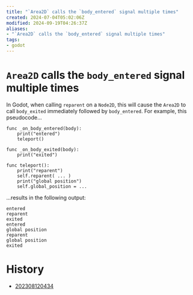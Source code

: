 ```yaml
---
title: "`Area2D` calls the `body_entered` signal multiple times"
created: 2024-07-04T05:02:06Z
modified: 2024-09-19T04:26:37Z
aliases:
- "`Area2D` calls the `body_entered` signal multiple times"
tags:
- godot
---
```


# `Area2D` calls the `body_entered` signal multiple times

In Godot, when calling `reparent` on a `Node2D`, this will cause the `Area2D` to call `body_exited` immediately followed by `body_entered`. For example, this pseudocode...

```gdscript
func _on_body_entered(body):
	print("entered")
	teleport()

func _on_body_exited(body):
	print("exited")

func teleport():
	print("reparent")
	self.reparent( ... )
	print("global position")
	self.global_position = ...
```

...results in the following output:

```
entered
reparent
exited
entered
global position
reparent
global position
exited
```

# History

- [202308120434](../entries/202308120434.md)
